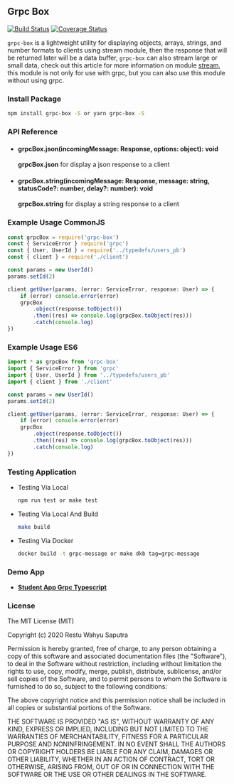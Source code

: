 ## Grpc Box

[![Build Status](https://travis-ci.org/restuwahyu13/grpc-box.svg?branch=main)](https://travis-ci.org/restuwahyu13/grpc-box)
[![Coverage Status](https://coveralls.io/repos/github/restuwahyu13/grpc-box/badge.svg?branch=main)](https://coveralls.io/github/restuwahyu13/grpc-box?branch=main)

`grpc-box` is a lightweight utility for displaying objects, arrays, strings, and number formats to clients using stream module,
then the response that will be returned later will be a data buffer, `grpc-box` can also stream large or small data, check out
this article for more information on module
[stream](https://www.freecodecamp.org/news/node-js-streams-everything-you-need-to-know-c9141306be93), this module is not only for
use with grpc, but you can also use this module without using grpc.

### Install Package

```sh
npm install grpc-box -S or yarn grpc-box -S
```

### API Reference

- #### grpcBox.json(incomingMessage: Response, options: object): void

  **grpcBox.json** for display a json response to a client

- #### grpcBox.string(incomingMessage: Response, message: string, statusCode?: number, delay?: number): void

  **grpcBox.string** for display a string response to a client

### Example Usage CommonJS

```typescript
const grpcBox = require('grpc-box')
const { ServiceError } require('grpc')
const { User, UserId } = require('../typedefs/users_pb')
const { client } = require('./client')

const params = new UserId()
params.setId(2)

client.getUser(params, (error: ServiceError, response: User) => {
	if (error) console.error(error)
	grpcBox
		.object(response.toObject())
		.then((res) => console.log(grpcBox.toObject(res)))
		.catch(console.log)
})
```

### Example Usage ES6

```typescript
import * as grpcBox from 'grpc-box'
import { ServiceError } from 'grpc'
import { User, UserId } from '../typedefs/users_pb'
import { client } from './client'

const params = new UserId()
params.setId(2)

client.getUser(params, (error: ServiceError, response: User) => {
	if (error) console.error(error)
	grpcBox
		.object(response.toObject())
		.then((res) => console.log(grpcBox.toObject(res)))
		.catch(console.log)
})
```

### Testing Application

- Testing Via Local

  ```sh
  npm run test or make test
  ```

- Testing Via Local And Build

  ```sh
  make build
  ```

- Testing Via Docker

  ```sh
  docker build -t grpc-message or make dkb tag=grpc-message
  ```

### Demo App

- **[Student App Grpc Typescript](https://github.com/restuwahyu13/express-grpc-rest-api)**

### License

The MIT License (MIT)

Copyright (c) 2020 Restu Wahyu Saputra

Permission is hereby granted, free of charge, to any person obtaining a copy of this software and associated documentation files
(the "Software"), to deal in the Software without restriction, including without limitation the rights to use, copy, modify,
merge, publish, distribute, sublicense, and/or sell copies of the Software, and to permit persons to whom the Software is
furnished to do so, subject to the following conditions:

The above copyright notice and this permission notice shall be included in all copies or substantial portions of the Software.

THE SOFTWARE IS PROVIDED "AS IS", WITHOUT WARRANTY OF ANY KIND, EXPRESS OR IMPLIED, INCLUDING BUT NOT LIMITED TO THE WARRANTIES OF
MERCHANTABILITY, FITNESS FOR A PARTICULAR PURPOSE AND NONINFRINGEMENT. IN NO EVENT SHALL THE AUTHORS OR COPYRIGHT HOLDERS BE
LIABLE FOR ANY CLAIM, DAMAGES OR OTHER LIABILITY, WHETHER IN AN ACTION OF CONTRACT, TORT OR OTHERWISE, ARISING FROM, OUT OF OR IN
CONNECTION WITH THE SOFTWARE OR THE USE OR OTHER DEALINGS IN THE SOFTWARE.
